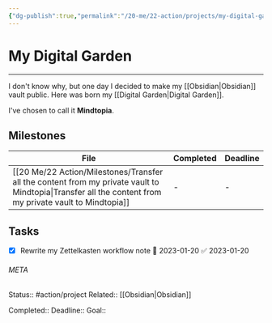 ```yaml
---
{"dg-publish":true,"permalink":"/20-me/22-action/projects/my-digital-garden/"}
---
```


# My Digital Garden
---
I don't know why, but one day I decided to make my [[Obsidian\|Obsidian]] vault public. Here was born my [[Digital Garden\|Digital Garden]].

I've chosen to call it **Mindtopia**.



## Milestones
| File                                                                                                                                                       | Completed | Deadline |
| ---------------------------------------------------------------------------------------------------------------------------------------------------------- | --------- | -------- |
| [[20 Me/22 Action/Milestones/Transfer all the content from my private vault to Mindtopia\|Transfer all the content from my private vault to Mindtopia]] | \-        | \-       |



## Tasks
- [x] Rewrite my Zettelkasten workflow note 📅 2023-01-20 ✅ 2023-01-20




###### META
Status:: #action/project 
Related:: [[Obsidian\|Obsidian]]

Completed:: 
Deadline:: 
Goal:: 
